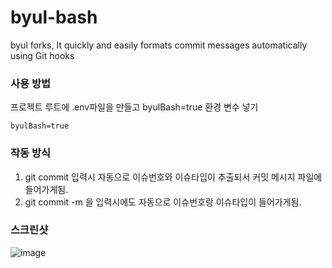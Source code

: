 # byul-bash
byul forks, It quickly and easily formats commit messages automatically using Git hooks 


### 사용 방법


프로젝트 루트에 .env파일을 만들고 byulBash=true 환경 변수 넣기
```
byulBash=true
```

### 작동 방식
1. git commit 입력시 자동으로 이슈번호와 이슈타입이 추출되서 커밋 메시지 파일에 들어가게됨.
2. git commit -m 을 입력시에도 자동으로 이슈번호랑 이슈타입이 들어가게됨. 

### 스크린샷
![image](https://github.com/user-attachments/assets/ab8efab3-22b1-436e-a71d-6771edbfbf1e)

